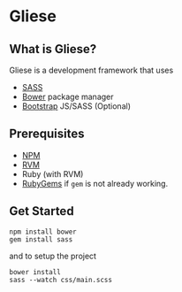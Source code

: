 # Gliese

## What is Gliese?
Gliese is a development framework that uses
- [SASS](http://sass-lang.com/)
- [Bower](https://github.com/bower/bower) package manager
- [Bootstrap](http://getbootstrap.com/) JS/SASS (Optional)

## Prerequisites
- [NPM](http://nodejs.org/)
- [RVM](http://www.rvm.io/)
- Ruby (with RVM)
- [RubyGems](http://rubygems.org/pages/download) if ```gem``` is not already working.

## Get Started
```
npm install bower
gem install sass
```
and to setup the project
```
bower install
sass --watch css/main.scss
```